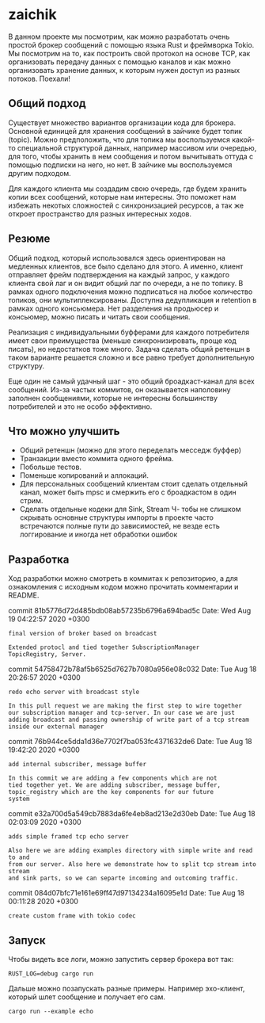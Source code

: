 # zaichik

В данном проекте мы посмотрим, как можно разработать очень простой брокер сообщений с помощью языка Rust и фреймворка Tokio.
Мы посмотрим на то, как построить свой протокол на основе TCP, как организовать передачу данных с помощью каналов
и как можно организовать хранение данных, к которым нужен доступ из разных потоков. Поехали!

## Общий подход
Существует множество вариантов организации кода для брокера. Основной единицей для
хранения сообщений в зайчике будет топик (topic). Можно предположить, что для топика мы воспользуемся какой-то
специальной структурой данных, например массивом или очередью, для того, чтобы хранить в нем сообщения и потом вычитывать
оттуда с помощью подписки на него, но нет. В зайчике мы воспользуемся другим подходом.

Для каждого клиента мы создадим свою очередь, где будем хранить копии всех сообщений, которые нам интересны.
Это поможет нам избежать некотых сложностей с синхронизацией ресурсов, а так же откроет пространство для
разных интересных ходов.

## Резюме
Общий подход, который использовался здесь ориентирован на медленных клиентов, все было сделано для этого.
А именно, клиент отправляет фрейм подтверждения на каждый запрос, у каждого клиента свой лаг и он видит общий лаг по
очереди, а не по топику. В рамках одного подключения можно подписаться на любое количество топиков, они мультиплексированы.
Доступна дедупликация и retention в рамках одного консьюмера. Нет разделения на продьюсер и консьюмер, можно писать и читать свои сообщения.

Реализация с индивидуальными буфферами для каждого потребителя имеет свои преимущества (меньше синхронизировать, проще код писать), но недостатков тоже много.
Задача сделать общий ретеншн в таком варианте решается сложно и все равно требует дополнительную структуру.

Еще один не самый удачный шаг - это общий броадкаст-канал для всех сообщений. Из-за частых коммитов, он оказывается
наполовину заполнен сообщениями, которые не интересны большинству потребителей и это не особо эффективно.

## Что можно улучшить
- Общий ретеншн (можно для этого переделать месседж буффер)
- Транзакции вместо коммита одного фрейма.
- Побольше тестов.
- Поменьше копирований и аллокаций.
- Для персональных сообщений клиентам стоит сделать отдельный канал,
может быть mpsc и смержить его с броадкастом в один стрим.
- Сделать отдельные кодеки для Sink, Stream
Ч- тобы не слишком скрывать основные структуры импорты в проекте часто встречаются полные пути до зависимостей, не везде есть логгирование и иногда нет обработки ошибок


## Разработка
Ход разработки можно смотреть в коммитах к репозиторию, а для ознакомления с исходным кодом можно прочитать комментарии и 
README.

commit 81b5776d72d485bdb08ab57235b6796a694bad5c
Date:   Wed Aug 19 04:22:57 2020 +0300

    final version of broker based on broadcast
    
    Extended protocl and tied together SubscriptionManager
    TopicRegistry, Server.

commit 54758472b78af5b6525d7627b7080a956e08c032
Date:   Tue Aug 18 20:26:57 2020 +0300

    redo echo server with broadcast style
    
    In this pull request we are making the first step to wire together
    our subscription manager and tcp-server. In our case we are just
    adding broadcast and passing ownership of write part of a tcp stream
    inside our external manager

commit 76b944ce5dda1d36e7702f7ba053fc4371632de6
Date:   Tue Aug 18 19:42:20 2020 +0300

    add internal subscriber, message buffer
    
    In this commit we are adding a few components which are not
    tied together yet. We are adding subscriber, message buffer,
    topic_registry which are the key components for our future
    system

commit e32a700d5a549cb7883da6fe4eb8ad213e2d30eb
Date:   Tue Aug 18 02:03:09 2020 +0300

    adds simple framed tcp echo server
    
    Also here we are adding examples directory with simple write and read to and
    from our server. Also here we demonstrate how to split tcp stream into stream
    and sink parts, so we can separte incoming and outcoming traffic.

commit 084d07bfc71e161e69ff47d97134234a16095e1d
Date:   Tue Aug 18 00:11:28 2020 +0300

    create custom frame with tokio codec


## Запуск
Чтобы видеть все логи, можно запустить сервер брокера вот так:
```
RUST_LOG=debug cargo run
```

Дальше можно позапускать разные примеры. Например эхо-клиент, который шлет сообщение и получает его сам.
```
cargo run --example echo
```